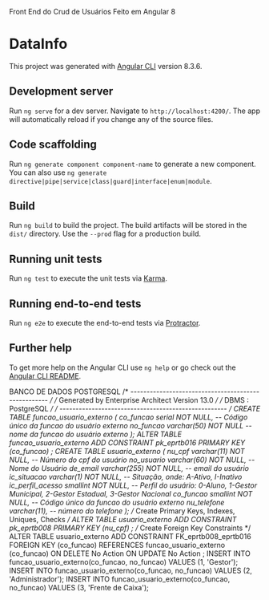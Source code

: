 Front End do Crud de Usuários Feito em Angular 8

# DataInfo

This project was generated with [Angular CLI](https://github.com/angular/angular-cli) version 8.3.6.

## Development server

Run `ng serve` for a dev server. Navigate to `http://localhost:4200/`. The app will automatically reload if you change any of the source files.

## Code scaffolding

Run `ng generate component component-name` to generate a new component. You can also use `ng generate directive|pipe|service|class|guard|interface|enum|module`.

## Build

Run `ng build` to build the project. The build artifacts will be stored in the `dist/` directory. Use the `--prod` flag for a production build.

## Running unit tests

Run `ng test` to execute the unit tests via [Karma](https://karma-runner.github.io).

## Running end-to-end tests

Run `ng e2e` to execute the end-to-end tests via [Protractor](http://www.protractortest.org/).

## Further help

To get more help on the Angular CLI use `ng help` or go check out the [Angular CLI README](https://github.com/angular/angular-cli/blob/master/README.md).


BANCO DE DADOS POSTGRESQL
/* ---------------------------------------------------- */
/* Generated by Enterprise Architect Version 13.0 */
/* DBMS : PostgreSQL */
/* ---------------------------------------------------- */
CREATE TABLE funcao_usuario_externo
(
co_funcao serial NOT NULL, -- Código único da funcao do usuário externo
no_funcao varchar(50) NOT NULL -- nome da funcao do usuário externo
);
ALTER TABLE funcao_usuario_externo ADD CONSTRAINT pk_eprtb016
PRIMARY KEY (co_funcao)
;
CREATE TABLE usuario_externo
(
nu_cpf varchar(11) NOT NULL, -- Número do cpf do usuário
no_usuario varchar(60) NOT NULL, -- Nome do Usuário
de_email varchar(255) NOT NULL, -- email do usuário
ic_situacao varchar(1) NOT NULL, -- Situação, onde: A-Ativo, I-Inativo
ic_perfil_acesso smallint NOT NULL, -- Perfil do usuário: 0-Aluno, 1-Gestor
Municipal, 2-Gestor Estadual, 3-Gestor Nacional
co_funcao smallint NOT NULL, -- Código único da funcao do usuário externo
nu_telefone varchar(11), -- número do telefone
);
/* Create Primary Keys, Indexes, Uniques, Checks */
ALTER TABLE usuario_externo ADD CONSTRAINT pk_eprtb008
PRIMARY KEY (nu_cpf)
;
/* Create Foreign Key Constraints */
ALTER TABLE usuario_externo ADD CONSTRAINT FK_eprtb008_eprtb016
FOREIGN KEY (co_funcao) REFERENCES funcao_usuario_externo (co_funcao) ON DELETE
No Action ON UPDATE No Action
;
INSERT INTO funcao_usuario_externo(co_funcao, no_funcao) VALUES (1, 'Gestor');
INSERT INTO funcao_usuario_externo(co_funcao, no_funcao) VALUES (2, 'Administrador');
INSERT INTO funcao_usuario_externo(co_funcao, no_funcao) VALUES (3, 'Frente de
Caixa');
